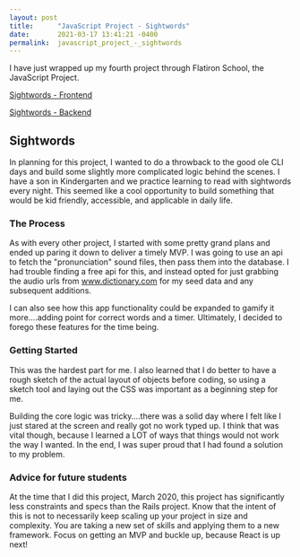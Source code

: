 ```yaml
---
layout: post
title:      "JavaScript Project - Sightwords"
date:       2021-03-17 13:41:21 -0400
permalink:  javascript_project_-_sightwords
---
```


I have just wrapped up my fourth project through Flatiron School, the JavaScript Project.

[Sightwords - Frontend](https://github.com/nlewis84/sightwords_frontend)

[Sightwords - Backend](https://github.com/nlewis84/sightwords_backend)

## Sightwords
In planning for this project, I wanted to do a throwback to the good ole CLI days and build some slightly more complicated logic behind the scenes. I have a son in Kindergarten and we practice learning to read with sightwords every night. This seemed like a cool opportunity to build something that would be kid friendly, accessible, and applicable in daily life.  

### The Process
As with every other project, I started with some pretty grand plans and ended up paring it down to deliver a timely MVP. I was going to use an api to fetch the "pronunciation" sound files, then pass them into the database. I had trouble finding a free api for this, and instead opted for just grabbing the audio urls from www.dictionary.com for my seed data and any subsequent additions.

I can also see how this app functionality could be expanded to gamify it more….adding point for correct words and a timer. Ultimately, I decided to forego these features for the time being.

### Getting Started
This was the hardest part for me. I also learned that I do better to have a rough sketch of the actual layout of objects before coding, so using a sketch tool and laying out the CSS was important as a beginning step for me. 

Building the core logic was tricky….there was a solid day where I felt like I just stared at the screen and really got no work typed up. I think that was vital though, because I learned a LOT of ways that things would not work the way I wanted. In the end, I was super proud that I had found a solution to my problem.

### Advice for future students
At the time that I did this project, March 2020, this project has significantly less constraints and specs than the Rails project. Know that the intent of this is not to necessarily keep scaling up your project in size and complexity. You are taking a new set of skills and applying them to a new framework. Focus on getting an MVP and buckle up, because React is up next!

